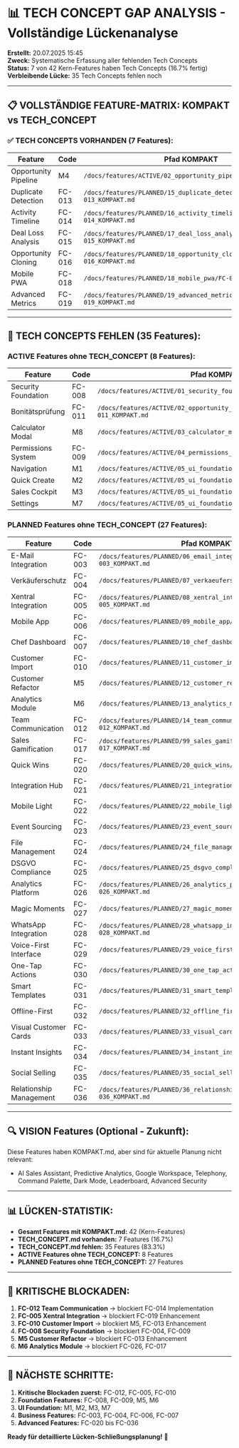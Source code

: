 # 📊 TECH CONCEPT GAP ANALYSIS - Vollständige Lückenanalyse

**Erstellt:** 20.07.2025 15:45  
**Zweck:** Systematische Erfassung aller fehlenden Tech Concepts  
**Status:** 7 von 42 Kern-Features haben Tech Concepts (16.7% fertig)  
**Verbleibende Lücke:** 35 Tech Concepts fehlen noch

---

## 📋 VOLLSTÄNDIGE FEATURE-MATRIX: KOMPAKT vs TECH_CONCEPT

### ✅ **TECH CONCEPTS VORHANDEN (7 Features):**
| Feature | Code | Pfad KOMPAKT | Pfad TECH_CONCEPT | Status |
|---------|------|--------------|-------------------|--------|
| Opportunity Pipeline | M4 | `/docs/features/ACTIVE/02_opportunity_pipeline/M4_KOMPAKT.md` | `/docs/features/ACTIVE/02_opportunity_pipeline/M4_TECH_CONCEPT.md` | ✅ |
| Duplicate Detection | FC-013 | `/docs/features/PLANNED/15_duplicate_detection/FC-013_KOMPAKT.md` | `/docs/features/PLANNED/15_duplicate_detection/FC-013_TECH_CONCEPT.md` | ✅ |
| Activity Timeline | FC-014 | `/docs/features/PLANNED/16_activity_timeline/FC-014_KOMPAKT.md` | `/docs/features/PLANNED/16_activity_timeline/FC-014_TECH_CONCEPT.md` | ✅ |
| Deal Loss Analysis | FC-015 | `/docs/features/PLANNED/17_deal_loss_analysis/FC-015_KOMPAKT.md` | `/docs/features/PLANNED/17_deal_loss_analysis/FC-015_TECH_CONCEPT.md` | ✅ |
| Opportunity Cloning | FC-016 | `/docs/features/PLANNED/18_opportunity_cloning/FC-016_KOMPAKT.md` | `/docs/features/PLANNED/18_opportunity_cloning/FC-016_TECH_CONCEPT.md` | ✅ |
| Mobile PWA | FC-018 | `/docs/features/PLANNED/18_mobile_pwa/FC-018_KOMPAKT.md` | `/docs/features/PLANNED/18_mobile_pwa/FC-018_TECH_CONCEPT.md` | ✅ |
| Advanced Metrics | FC-019 | `/docs/features/PLANNED/19_advanced_metrics/FC-019_KOMPAKT.md` | `/docs/features/PLANNED/19_advanced_metrics/FC-019_TECH_CONCEPT.md` | ✅ |

---

## 🚨 **TECH CONCEPTS FEHLEN (35 Features):**

### **ACTIVE Features ohne TECH_CONCEPT (8 Features):**
| Feature | Code | Pfad KOMPAKT | Fehlender TECH_CONCEPT Pfad |
|---------|------|--------------|------------------------------|
| Security Foundation | FC-008 | `/docs/features/ACTIVE/01_security_foundation/FC-008_KOMPAKT.md` | `/docs/features/ACTIVE/01_security_foundation/FC-008_TECH_CONCEPT.md` |
| Bonitätsprüfung | FC-011 | `/docs/features/ACTIVE/02_opportunity_pipeline/integrations/FC-011_KOMPAKT.md` | `/docs/features/ACTIVE/02_opportunity_pipeline/integrations/FC-011_TECH_CONCEPT.md` |
| Calculator Modal | M8 | `/docs/features/ACTIVE/03_calculator_modal/M8_KOMPAKT.md` | `/docs/features/ACTIVE/03_calculator_modal/M8_TECH_CONCEPT.md` |
| Permissions System | FC-009 | `/docs/features/ACTIVE/04_permissions_system/FC-009_KOMPAKT.md` | `/docs/features/ACTIVE/04_permissions_system/FC-009_TECH_CONCEPT.md` |
| Navigation | M1 | `/docs/features/ACTIVE/05_ui_foundation/M1_NAVIGATION_KOMPAKT.md` | `/docs/features/ACTIVE/05_ui_foundation/M1_TECH_CONCEPT.md` |
| Quick Create | M2 | `/docs/features/ACTIVE/05_ui_foundation/M2_QUICK_CREATE_KOMPAKT.md` | `/docs/features/ACTIVE/05_ui_foundation/M2_TECH_CONCEPT.md` |
| Sales Cockpit | M3 | `/docs/features/ACTIVE/05_ui_foundation/M3_SALES_COCKPIT_KOMPAKT.md` | `/docs/features/ACTIVE/05_ui_foundation/M3_TECH_CONCEPT.md` |
| Settings | M7 | `/docs/features/ACTIVE/05_ui_foundation/M7_SETTINGS_KOMPAKT.md` | `/docs/features/ACTIVE/05_ui_foundation/M7_TECH_CONCEPT.md` |

### **PLANNED Features ohne TECH_CONCEPT (27 Features):**
| Feature | Code | Pfad KOMPAKT | Fehlender TECH_CONCEPT Pfad |
|---------|------|--------------|------------------------------|
| E-Mail Integration | FC-003 | `/docs/features/PLANNED/06_email_integration/FC-003_KOMPAKT.md` | `/docs/features/PLANNED/06_email_integration/FC-003_TECH_CONCEPT.md` |
| Verkäuferschutz | FC-004 | `/docs/features/PLANNED/07_verkaeuferschutz/FC-004_KOMPAKT.md` | `/docs/features/PLANNED/07_verkaeuferschutz/FC-004_TECH_CONCEPT.md` |
| Xentral Integration | FC-005 | `/docs/features/PLANNED/08_xentral_integration/FC-005_KOMPAKT.md` | `/docs/features/PLANNED/08_xentral_integration/FC-005_TECH_CONCEPT.md` |
| Mobile App | FC-006 | `/docs/features/PLANNED/09_mobile_app/FC-006_KOMPAKT.md` | `/docs/features/PLANNED/09_mobile_app/FC-006_TECH_CONCEPT.md` |
| Chef Dashboard | FC-007 | `/docs/features/PLANNED/10_chef_dashboard/FC-007_KOMPAKT.md` | `/docs/features/PLANNED/10_chef_dashboard/FC-007_TECH_CONCEPT.md` |
| Customer Import | FC-010 | `/docs/features/PLANNED/11_customer_import/FC-010_KOMPAKT.md` | `/docs/features/PLANNED/11_customer_import/FC-010_TECH_CONCEPT.md` |
| Customer Refactor | M5 | `/docs/features/PLANNED/12_customer_refactor_m5/M5_KOMPAKT.md` | `/docs/features/PLANNED/12_customer_refactor_m5/M5_TECH_CONCEPT.md` |
| Analytics Module | M6 | `/docs/features/PLANNED/13_analytics_m6/M6_KOMPAKT.md` | `/docs/features/PLANNED/13_analytics_m6/M6_TECH_CONCEPT.md` |
| Team Communication | FC-012 | `/docs/features/PLANNED/14_team_communication/FC-012_KOMPAKT.md` | `/docs/features/PLANNED/14_team_communication/FC-012_TECH_CONCEPT.md` |
| Sales Gamification | FC-017 | `/docs/features/PLANNED/99_sales_gamification/FC-017_KOMPAKT.md` | `/docs/features/PLANNED/99_sales_gamification/FC-017_TECH_CONCEPT.md` |
| Quick Wins | FC-020 | `/docs/features/PLANNED/20_quick_wins/FC-020_KOMPAKT.md` | `/docs/features/PLANNED/20_quick_wins/FC-020_TECH_CONCEPT.md` |
| Integration Hub | FC-021 | `/docs/features/PLANNED/21_integration_hub/FC-021_KOMPAKT.md` | `/docs/features/PLANNED/21_integration_hub/FC-021_TECH_CONCEPT.md` |
| Mobile Light | FC-022 | `/docs/features/PLANNED/22_mobile_light/FC-022_KOMPAKT.md` | `/docs/features/PLANNED/22_mobile_light/FC-022_TECH_CONCEPT.md` |
| Event Sourcing | FC-023 | `/docs/features/PLANNED/23_event_sourcing/FC-023_KOMPAKT.md` | `/docs/features/PLANNED/23_event_sourcing/FC-023_TECH_CONCEPT.md` |
| File Management | FC-024 | `/docs/features/PLANNED/24_file_management/FC-024_KOMPAKT.md` | `/docs/features/PLANNED/24_file_management/FC-024_TECH_CONCEPT.md` |
| DSGVO Compliance | FC-025 | `/docs/features/PLANNED/25_dsgvo_compliance/FC-025_KOMPAKT.md` | `/docs/features/PLANNED/25_dsgvo_compliance/FC-025_TECH_CONCEPT.md` |
| Analytics Platform | FC-026 | `/docs/features/PLANNED/26_analytics_platform/FC-026_KOMPAKT.md` | `/docs/features/PLANNED/26_analytics_platform/FC-026_TECH_CONCEPT.md` |
| Magic Moments | FC-027 | `/docs/features/PLANNED/27_magic_moments/FC-027_KOMPAKT.md` | `/docs/features/PLANNED/27_magic_moments/FC-027_TECH_CONCEPT.md` |
| WhatsApp Integration | FC-028 | `/docs/features/PLANNED/28_whatsapp_integration/FC-028_KOMPAKT.md` | `/docs/features/PLANNED/28_whatsapp_integration/FC-028_TECH_CONCEPT.md` |
| Voice-First Interface | FC-029 | `/docs/features/PLANNED/29_voice_first/FC-029_KOMPAKT.md` | `/docs/features/PLANNED/29_voice_first/FC-029_TECH_CONCEPT.md` |
| One-Tap Actions | FC-030 | `/docs/features/PLANNED/30_one_tap_actions/FC-030_KOMPAKT.md` | `/docs/features/PLANNED/30_one_tap_actions/FC-030_TECH_CONCEPT.md` |
| Smart Templates | FC-031 | `/docs/features/PLANNED/31_smart_templates/FC-031_KOMPAKT.md` | `/docs/features/PLANNED/31_smart_templates/FC-031_TECH_CONCEPT.md` |
| Offline-First | FC-032 | `/docs/features/PLANNED/32_offline_first/FC-032_KOMPAKT.md` | `/docs/features/PLANNED/32_offline_first/FC-032_TECH_CONCEPT.md` |
| Visual Customer Cards | FC-033 | `/docs/features/PLANNED/33_visual_cards/FC-033_KOMPAKT.md` | `/docs/features/PLANNED/33_visual_cards/FC-033_TECH_CONCEPT.md` |
| Instant Insights | FC-034 | `/docs/features/PLANNED/34_instant_insights/FC-034_KOMPAKT.md` | `/docs/features/PLANNED/34_instant_insights/FC-034_TECH_CONCEPT.md` |
| Social Selling | FC-035 | `/docs/features/PLANNED/35_social_selling/FC-035_KOMPAKT.md` | `/docs/features/PLANNED/35_social_selling/FC-035_TECH_CONCEPT.md` |
| Relationship Management | FC-036 | `/docs/features/PLANNED/36_relationship_mgmt/FC-036_KOMPAKT.md` | `/docs/features/PLANNED/36_relationship_mgmt/FC-036_TECH_CONCEPT.md` |

---

## 🔍 **VISION Features (Optional - Zukunft):**
Diese Features haben KOMPAKT.md, aber sind für aktuelle Planung nicht relevant:
- AI Sales Assistant, Predictive Analytics, Google Workspace, Telephony, Command Palette, Dark Mode, Leaderboard, Advanced Security

---

## 📊 **LÜCKEN-STATISTIK:**
- **Gesamt Features mit KOMPAKT.md:** 42 (Kern-Features)
- **TECH_CONCEPT.md vorhanden:** 7 Features (16.7%)
- **TECH_CONCEPT.md fehlen:** 35 Features (83.3%)
- **ACTIVE Features ohne TECH_CONCEPT:** 8 Features
- **PLANNED Features ohne TECH_CONCEPT:** 27 Features

---

## 🚨 **KRITISCHE BLOCKADEN:**
1. **FC-012 Team Communication** → blockiert FC-014 Implementation
2. **FC-005 Xentral Integration** → blockiert FC-019 Enhancement  
3. **FC-010 Customer Import** → blockiert M5, FC-013 Enhancement
4. **FC-008 Security Foundation** → blockiert FC-004, FC-009
5. **M5 Customer Refactor** → blockiert FC-013 Enhancement
6. **M6 Analytics Module** → blockiert FC-026, FC-017

---

## 🎯 **NÄCHSTE SCHRITTE:**
1. **Kritische Blockaden zuerst:** FC-012, FC-005, FC-010
2. **Foundation Features:** FC-008, FC-009, M5, M6
3. **UI Foundation:** M1, M2, M3, M7
4. **Business Features:** FC-003, FC-004, FC-006, FC-007
5. **Advanced Features:** FC-020 bis FC-036

**Ready für detaillierte Lücken-Schließungsplanung!** 🚀